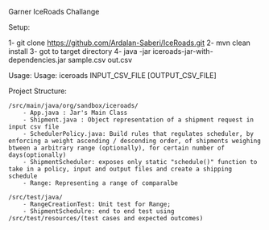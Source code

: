 Garner IceRoads Challange

Setup: 

1- git clone https://github.com/Ardalan-Saberi/IceRoads.git
2- mvn clean install
3- got to target directory
4- java -jar iceroads-jar-with-dependencies.jar sample.csv out.csv

Usage: Usage: iceroads INPUT_CSV_FILE [OUTPUT_CSV_FILE]


Project Structure:

	/src/main/java/org/sandbox/iceroads/
		- App.java : Jar's Main Class
		- Shipment.java : Object representation of a shipment request in input csv file
		- SchedulerPolicy.java: Build rules that regulates scheduler, by enforcing a weight ascending / descending order, of shipments weighing btween a arbitrary range (optionally), for certain number of days(optionally)
		- ShipmentScheduler: exposes only static "schedule()" function to take in a policy, input and output files and create a shipping schedule
		- Range: Representing a range of comparalbe

	/src/test/java/
		- RangeCreationTest: Unit test for Range;
		- ShipmentSchedulre: end to end test using /src/test/resources/(test cases and expected outcomes)

	

